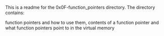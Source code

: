 This is a readme for the 0x0F-function_pointers directory.
The directory contains: 

function pointers and how to use them, contents of a function pointer and what function pointers point to in the virtual memory
